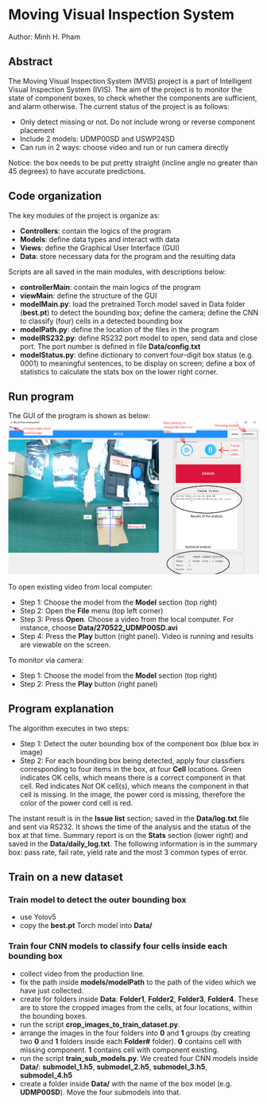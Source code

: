 # Moving Visual Inspection System
Author: Minh H. Pham

## Abstract 
The Moving Visual Inspection System (MVIS) project is a part of Intelligent Visual Inspection System (IVIS). The aim of the project is to monitor the state of component boxes, to check whether the components are sufficient, and alarm otherwise. The current status of the project is as follows:

* Only detect missing or not. Do not include wrong or reverse component placement
* Include 2 models: UDMP00SD and USWP24SD
* Can run in 2 ways: choose video and run or run camera directly

Notice: the box needs to be put pretty straight (incline angle no greater than 45 degrees) to have accurate predictions.

## Code organization
The key modules of the project is organize as:
* **Controllers**: contain the logics of the program
* **Models**: define data types and interact with data
* **Views**: define the Graphical User Interface (GUI)
* **Data**: store necessary data for the program and the resulting data

Scripts are all saved in the main modules, with descriptions below:
* **controllerMain**: contain the main logics of the program
* **viewMain**: define the structure of the GUI
* **modelMain.py**: load the pretrained Torch model saved in Data folder (**best.pt**) to detect the bounding box; define the camera; define the CNN to classify (four) cells in a detected bounding box
* **modelPath.py**: define the location of the files in the program
* **modelRS232.py**: define RS232 port model to open, send data and close port. The port number is defined in file **Data/config.txt**
* **modelStatus.py**: define dictionary to convert four-digit box status (e.g. 0001) to meaningful sentences, to be display on screen; define a box of statistics to calculate the stats box on the lower right corner.

## Run program
The GUI of the program is shown as below:
![alt text](https://github.com/PHM1605/MVIS/blob/main/images/app.png)

To open existing video from local computer:
* Step 1: Choose the model from the **Model** section (top right)
* Step 2: Open the **File** menu (top left corner)
* Step 3: Press **Open**. Choose a video from the local computer. For instance, choose **Data/270522_UDMP00SD.avi**
* Step 4: Press the **Play** button (right panel). Video is running and results are viewable on the screen. 

To monitor via camera:
* Step 1: Choose the model from the **Model** section (top right)
* Step 2: Press the **Play** button (right panel)

## Program explanation
The algorithm executes in two steps:
* Step 1: Detect the outer bounding box of the component box (blue box in image)
* Step 2: For each bounding box being detected, apply four classifiers corresponding to four items in the box, at four **Cell** locations. Green indicates OK cells, which means there is a correct component in that cell. Red indicates Not OK cell(s), which means the component in that cell is missing. In the image, the power cord is missing, therefore the color of the power cord cell is red.

The instant result is in the **Issue list** section; saved in the **Data/log.txt** file and sent via RS232. It shows the time of the analysis and the status of the box at that time. Summary report is on the **Stats** section (lower right) and saved in the **Data/daily_log.txt**. The following information is in the summary box: pass rate, fail rate, yield rate and the most 3 common types of error.

## Train on a new dataset
### Train model to detect the outer bounding box
* use Yolov5
* copy the **best.pt** Torch model into **Data/**

### Train four CNN models to classify four cells inside each bounding box
* collect video from the production line.
* fix the path inside **models/modelPath** to the path of the video which we have just collected.
* create for folders inside **Data**: **Folder1**, **Folder2**, **Folder3**, **Folder4**. These are to store the cropped images from the cells, at four locations, within the bounding boxes. 
* run the script **crop_images_to_train_dataset.py**. 
* arrange the images in the four folders into **0** and **1** groups (by creating two **0** and **1** folders inside each **Folder#** folder). **0** contains cell with missing component. **1** contains cell with component existing. 
* run the script **train_sub_models.py**. We created four CNN models inside **Data/**: **submodel_1.h5**, **submodel_2.h5**, **submodel_3.h5**, **submodel_4.h5**
* create a folder inside **Data/** with the name of the box model (e.g. **UDMP00SD**). Move the four submodels into that.

